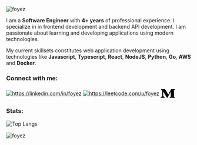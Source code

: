 <p align="left"> <img src="https://komarev.com/ghpvc/?username=foyez-dev&label=Profile%20views&color=0e75b6&style=flat" alt="foyez" /> </p>

I am a **Software Engineer** with **4+ years** of professional experience. I specialize in in frontend development and backend API development. I am passionate about learning and developing applications using modern technologies.

My current skillsets constitutes web application development using technologies like **Javascript**, **Typescript**, **React**, **NodeJS**, **Python**, **Go**, **AWS** and **Docker**.

### Connect with me:
<p align="left">
<a href="https://linkedin.com/in/foyez" target="blank"><img align="center" src="https://raw.githubusercontent.com/rahuldkjain/github-profile-readme-generator/master/src/images/icons/Social/linked-in-alt.svg" alt="https://linkedin.com/in/foyez" height="30" width="40" /></a>
<a href="https://leetcode.com/u/foyez/" target="blank"><img align="center" src="https://raw.githubusercontent.com/rahuldkjain/github-profile-readme-generator/refs/heads/master/src/images/icons/Social/leet-code.svg" alt="https://leetcode.com/u/foyez" height="30" width="40" /></a>
<a href="https://medium.com/@foyez" target="blank"><img align="center" src="https://raw.githubusercontent.com/foyez/foyez/refs/heads/master/img/medium.svg" alt="https://medium.com/@foyez" height="30" width="40" /></a>
</p>
</p>

### Stats:

![Top Langs](https://github-readme-stats.vercel.app/api/top-langs/?username=foyez&theme=swift&layout=compact&hide=html,css)

<p><img align="center" src="https://github-readme-streak-stats.herokuapp.com/?user=foyez&" alt="foyez" /></p>